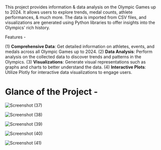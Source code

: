 This project provides information & data analysis on the Olympic Games up to 2024. It allows users to explore trends, medal counts, athlete performances, & much more. 
The data is imported from CSV files, and visualizations are generated using Python libraries to offer insights into the Olympics' rich history.

Features -

(1) **Comprehensive Data**: Get detailed information on athletes, events, and medals across all Olympic Games up to 2024.
(2) **Data Analysis**: Perform analysis on the collected data to discover trends and patterns in the Olympics.
(3) **Visualizations**: Generate visual representations such as graphs and charts to better understand the data.
(4) **Interactive Plots**: Utilize Plotly for interactive data visualizations to engage users.

# Glance of the Project -


![Screenshot (37)](https://github.com/user-attachments/assets/e0cf190a-63c5-4dd7-b8fa-dc9e6881ef70)


![Screenshot (38)](https://github.com/user-attachments/assets/1c54f9ce-d57f-4fdd-a931-e5e99884cecd)


![Screenshot (39)](https://github.com/user-attachments/assets/e4820f44-b1e3-460c-a46b-e8d04dd3d84a)


![Screenshot (40)](https://github.com/user-attachments/assets/4e17ee11-3f27-493a-b630-05d292f75ddb)


![Screenshot (41)](https://github.com/user-attachments/assets/c0805d3f-1997-42fe-8960-6999d3f1acec)

